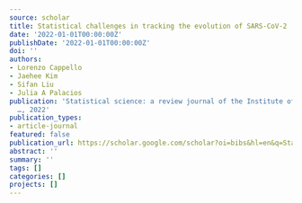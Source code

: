 ```yaml
---
source: scholar
title: Statistical challenges in tracking the evolution of SARS-CoV-2
date: '2022-01-01T00:00:00Z'
publishDate: '2022-01-01T00:00:00Z'
doi: ''
authors:
- Lorenzo Cappello
- Jaehee Kim
- Sifan Liu
- Julia A Palacios
publication: 'Statistical science: a review journal of the Institute of Mathematical
  …, 2022'
publication_types:
- article-journal
featured: false
publication_url: https://scholar.google.com/scholar?oi=bibs&hl=en&q=Statistical+challenges+in+tracking+the+evolution+of+SARS-CoV-2
abstract: ''
summary: ''
tags: []
categories: []
projects: []
---
```

